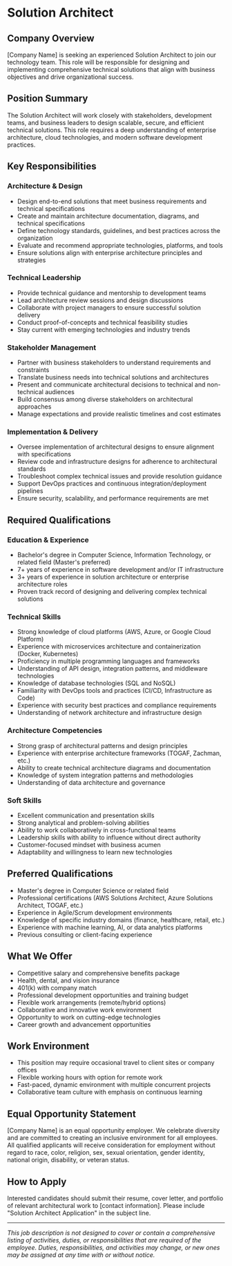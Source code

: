 # Solution Architect

## Company Overview
[Company Name] is seeking an experienced Solution Architect to join our technology team. This role will be responsible for designing and implementing comprehensive technical solutions that align with business objectives and drive organizational success.

## Position Summary
The Solution Architect will work closely with stakeholders, development teams, and business leaders to design scalable, secure, and efficient technical solutions. This role requires a deep understanding of enterprise architecture, cloud technologies, and modern software development practices.

## Key Responsibilities

### Architecture & Design
- Design end-to-end solutions that meet business requirements and technical specifications
- Create and maintain architecture documentation, diagrams, and technical specifications
- Define technology standards, guidelines, and best practices across the organization
- Evaluate and recommend appropriate technologies, platforms, and tools
- Ensure solutions align with enterprise architecture principles and strategies

### Technical Leadership
- Provide technical guidance and mentorship to development teams
- Lead architecture review sessions and design discussions
- Collaborate with project managers to ensure successful solution delivery
- Conduct proof-of-concepts and technical feasibility studies
- Stay current with emerging technologies and industry trends

### Stakeholder Management
- Partner with business stakeholders to understand requirements and constraints
- Translate business needs into technical solutions and architectures
- Present and communicate architectural decisions to technical and non-technical audiences
- Build consensus among diverse stakeholders on architectural approaches
- Manage expectations and provide realistic timelines and cost estimates

### Implementation & Delivery
- Oversee implementation of architectural designs to ensure alignment with specifications
- Review code and infrastructure designs for adherence to architectural standards
- Troubleshoot complex technical issues and provide resolution guidance
- Support DevOps practices and continuous integration/deployment pipelines
- Ensure security, scalability, and performance requirements are met

## Required Qualifications

### Education & Experience
- Bachelor's degree in Computer Science, Information Technology, or related field (Master's preferred)
- 7+ years of experience in software development and/or IT infrastructure
- 3+ years of experience in solution architecture or enterprise architecture roles
- Proven track record of designing and delivering complex technical solutions

### Technical Skills
- Strong knowledge of cloud platforms (AWS, Azure, or Google Cloud Platform)
- Experience with microservices architecture and containerization (Docker, Kubernetes)
- Proficiency in multiple programming languages and frameworks
- Understanding of API design, integration patterns, and middleware technologies
- Knowledge of database technologies (SQL and NoSQL)
- Familiarity with DevOps tools and practices (CI/CD, Infrastructure as Code)
- Experience with security best practices and compliance requirements
- Understanding of network architecture and infrastructure design

### Architecture Competencies
- Strong grasp of architectural patterns and design principles
- Experience with enterprise architecture frameworks (TOGAF, Zachman, etc.)
- Ability to create technical architecture diagrams and documentation
- Knowledge of system integration patterns and methodologies
- Understanding of data architecture and governance

### Soft Skills
- Excellent communication and presentation skills
- Strong analytical and problem-solving abilities
- Ability to work collaboratively in cross-functional teams
- Leadership skills with ability to influence without direct authority
- Customer-focused mindset with business acumen
- Adaptability and willingness to learn new technologies

## Preferred Qualifications
- Master's degree in Computer Science or related field
- Professional certifications (AWS Solutions Architect, Azure Solutions Architect, TOGAF, etc.)
- Experience in Agile/Scrum development environments
- Knowledge of specific industry domains (finance, healthcare, retail, etc.)
- Experience with machine learning, AI, or data analytics platforms
- Previous consulting or client-facing experience

## What We Offer
- Competitive salary and comprehensive benefits package
- Health, dental, and vision insurance
- 401(k) with company match
- Professional development opportunities and training budget
- Flexible work arrangements (remote/hybrid options)
- Collaborative and innovative work environment
- Opportunity to work on cutting-edge technologies
- Career growth and advancement opportunities

## Work Environment
- This position may require occasional travel to client sites or company offices
- Flexible working hours with option for remote work
- Fast-paced, dynamic environment with multiple concurrent projects
- Collaborative team culture with emphasis on continuous learning

## Equal Opportunity Statement
[Company Name] is an equal opportunity employer. We celebrate diversity and are committed to creating an inclusive environment for all employees. All qualified applicants will receive consideration for employment without regard to race, color, religion, sex, sexual orientation, gender identity, national origin, disability, or veteran status.

## How to Apply
Interested candidates should submit their resume, cover letter, and portfolio of relevant architectural work to [contact information]. Please include "Solution Architect Application" in the subject line.

---

*This job description is not designed to cover or contain a comprehensive listing of activities, duties, or responsibilities that are required of the employee. Duties, responsibilities, and activities may change, or new ones may be assigned at any time with or without notice.*
